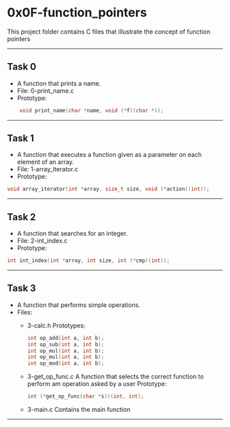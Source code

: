 # 0x0F-function_pointers

This project folder contains C files that illustrate the concept of function pointers

----

## Task 0

- A function that prints a name.
- File: 0-print_name.c
- Prototype:

```c
    void print_name(char *name, void (*f)(char *));
```

----

## Task 1

- A function that executes a function given as a parameter on each element of an array.
- File: 1-array_iterator.c
- Prototype:

```c
void array_iterator(int *array, size_t size, void (*action)(int));
```

----

## Task 2

- A function that searches for an integer.
- File: 2-int_index.c
- Prototype: 

```c
int int_index(int *array, int size, int (*cmp)(int));
```

----

## Task 3

- A function that performs simple operations.
- Files: 
  - 3-calc.h
    Prototypes:

    ```c
    int op_add(int a, int b);
    int op_sub(int a, int b);
    int op_mul(int a, int b);
    int op_mul(int a, int b);
    int op_mod(int a, int b);
    ```

  - 3-get_op_func.c
    A function that selects the correct function to perform am operation asked by a user
    Prototype:

    ```c
    int (*get_op_func(char *s))(int, int);
    ```

  - 3-main.c
    Contains the main function

----
